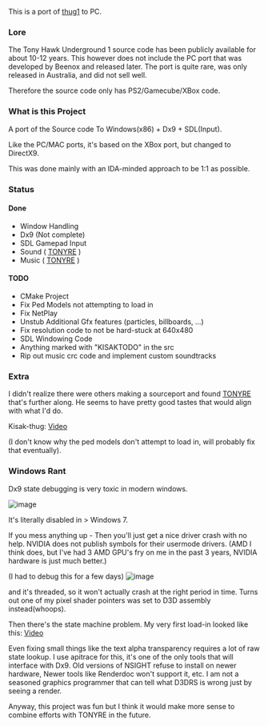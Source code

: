 This is a port of [thug1](https://github.com/thug1src/thug) to PC.

### Lore
The Tony Hawk Underground 1 source code has been publicly available for about 10-12 years. This however does not include the PC port that was developed by Beenox and released later. The port is quite rare, was only released in Australia, and did not sell well.

Therefore the source code only has PS2/Gamecube/XBox code.

### What is this Project
A port of the Source code To Windows(x86) + Dx9 + SDL(Input).

Like the PC/MAC ports, it's based on the XBox port, but changed to DirectX9.

This was done mainly with an IDA-minded approach to be 1:1 as possible.

### Status
#### Done
- Window Handling
- Dx9 (Not complete)
- SDL Gamepad Input
- Sound ( [TONYRE](https://github.com/cuckydev/TONYRE) )
- Music ( [TONYRE](https://github.com/cuckydev/TONYRE) )


#### TODO
- CMake Project
- Fix Ped Models not attempting to load in
- Fix NetPlay
- Unstub Additional Gfx features (particles, billboards, ...)
- Fix resolution code to not be hard-stuck at 640x480
- SDL Windowing Code
- Anything marked with "KISAKTODO" in the src
- Rip out music crc code and implement custom soundtracks

### Extra

I didn't realize there were others making a sourceport and found [TONYRE](https://github.com/cuckydev/TONYRE) that's further along. He seems to have pretty good tastes that would align with what I'd do.

Kisak-thug: [Video](https://streamable.com/n8t1dj)

(I don't know why the ped models don't attempt to load in, will probably fix that eventually).

### Windows Rant

Dx9 state debugging is very toxic in modern windows. 

![image](https://github.com/user-attachments/assets/094cbab7-4d2f-42ed-a858-2091e0dc74a3)

It's literally disabled in > Windows 7. 

If you mess anything up - Then you'll just get a nice driver crash with no help. NVIDIA does not publish symbols for their usermode drivers. (AMD I think does, but I've had 3 AMD GPU's fry on me in the past 3 years, NVIDIA hardware is just much better.)

(I had to debug this for a few days)
![image](https://github.com/user-attachments/assets/e01eac16-c9b0-4d5b-abf3-6f2e14e20ae2)

and it's threaded, so it won't actually crash at the right period in time. Turns out one of my pixel shader pointers was set to D3D assembly instead(whoops).

Then there's the state machine problem. My very first load-in looked like this: [Video](https://streamable.com/v55gwv)

Even fixing small things like the text alpha transparency requires a lot of raw state lookup. 
I use apitrace for this, it's one of the only tools that will interface with Dx9. Old versions of NSIGHT refuse to install on newer hardware, Newer tools like Renderdoc won't support it, etc. 
I am not a seasoned graphics programmer that can tell what D3DRS is wrong just by seeing a render.

Anyway, this project was fun but I think it would make more sense to combine efforts with TONYRE in the future.

